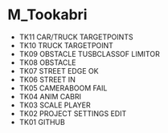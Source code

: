 # M_Tookabri
* TK11 CAR/TRUCK TARGETPOINTS
* TK10 TRUCK TARGETPOINT
* TK09 OBSTACLE TUSBCLASSOF LIMITOR
* TK08 OBSTACLE
* TK07 STREET EDGE OK
* TK06 STREET IN
* TK05 CAMERABOOM FAIL
* TK04 ANIM CABRI 
* TK03 SCALE PLAYER 
* TK02 PROJECT SETTINGS EDIT 
* TK01 GITHUB 